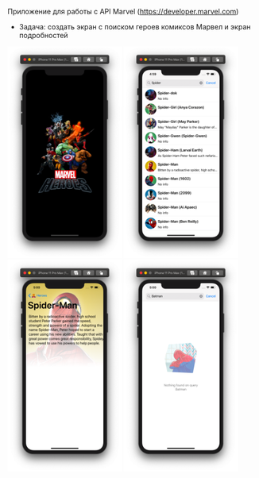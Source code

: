 
Приложение для работы с API Marvel (https://developer.marvel.com)  
* Задача: создать экран с поиском героев комиксов Марвел и экран подробностей  


<p float="left">
  <img src="https://github.com/anna-belousova/MarvelHeroes/blob/marvel-heroes/MarvelHeroes/Screenshots/Снимок%20экрана%202020-09-10%20в%2016.58.55.png" width="230" />
  <img src="https://github.com/anna-belousova/MarvelHeroes/blob/marvel-heroes/MarvelHeroes/Screenshots/Снимок%20экрана%202020-09-10%20в%2016.59.28.png" width="230" /> 
  <img src="https://github.com/anna-belousova/MarvelHeroes/blob/marvel-heroes/MarvelHeroes/Screenshots/Снимок%20экрана%202020-09-10%20в%2017.00.51.png" width="230" />
  <img src="https://github.com/anna-belousova/MarvelHeroes/blob/marvel-heroes/MarvelHeroes/Screenshots/Снимок%20экрана%202020-09-10%20в%2017.00.33.png" width="230" />
</p>



